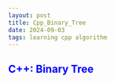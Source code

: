 ```yaml
---
layout: post
title: Cpp_Binary_Tree
date: 2024-09-03
tags: learning cpp algorithm
---
```


<!--# <span style="color: blue;"></span>-->
## <span style="color: blue;">C++: Binary Tree</span>

<!--more-->
## <span style="color: blue;"> </span>

